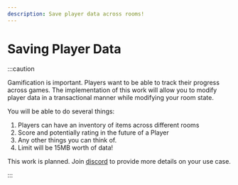 ```yaml
---
description: Save player data across rooms!
---
```


# Saving Player Data

:::caution

Gamification is important. Players want to be able to track their progress across games. The implementation of this work will allow you to modify player data in a transactional manner while modifying your room state.

You will be able to do several things:

1. Players can have an inventory of items across different rooms
2. Score and potentially rating in the future of a Player
3. Any other things you can think of.
4. Limit will be 15MB worth of data!

This work is planned. Join [discord](https://discord.gg/myWacjdb5S) to provide more details on your use case.

:::
